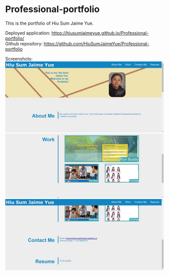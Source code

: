 # Professional-portfolio

This is the portfolio of Hiu Sum Jaime Yue.     

Deployed application: https://hiusumjaimeyue.github.io/Professional-portfolio/       
Github repository: https://github.com/HiuSumJaimeYue/Professional-portfolio          

Screenshots:     
![Portfolio Preview 1](https://github.com/HiuSumJaimeYue/Professional-portfolio/blob/main/screenshots/portfolioPreview1.jpg "Portfolio Preview 1")      
![Portfolio Preview 2](https://github.com/HiuSumJaimeYue/Professional-portfolio/blob/main/screenshots/portfolioPreview2.jpg "Portfolio Preview 2")      
![Portfolio Preview 1](https://github.com/HiuSumJaimeYue/Professional-portfolio/blob/main/screenshots/portfolioPreview3.jpg "Portfolio Preview 3")      